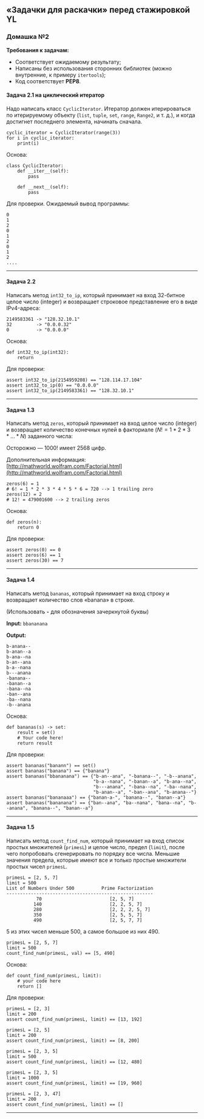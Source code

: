 ## &laquo;Задачки для раскачки&raquo; перед стажировкой YL ##

### Домашка №2 ###

**Требования к задачам:**

- Соответствует ожидаемому результату;
- Написаны без использования сторонних библиотек (можно внутренние, к примеру
`itertools`);
- Код соответствует **PEP8**.


#### Задача 2.1 на циклический итератор ####

Надо написать класс `CyclicIterator`. Итератор должен итерироваться по
итерируемому объекту (`list`, `tuple`, `set`, `range`, `Range2`, и т. д.), и
когда достигнет последнего элемента, начинать сначала.

```text
cyclic_iterator = CyclicIterator(range(3))
for i in cyclic_iterator:
    print(i)
```

Основа:

```text
class CyclicIterator:
    def __iter__(self):
        pass

    def __next__(self):
        pass
```

Для проверки. Ожидаемый вывод программы:

```text
0
1
2
0
1
2
0
1
2
....
```

----

#### Задача 2.2 ####

Написать метод `int32_to_ip`, который принимает на вход 32-битное целое число
(integer) и возвращает строковое представление его в виде IPv4-адреса:

```text
2149583361 -> "128.32.10.1"
32         -> "0.0.0.32"
0          -> "0.0.0.0"
```

Основа:

```text
def int32_to_ip(int32):
    return
```

Для проверки:

```text
assert int32_to_ip(2154959208) == "128.114.17.104"
assert int32_to_ip(0) == "0.0.0.0"
assert int32_to_ip(2149583361) == "128.32.10.1"
```

----

#### Задача 1.3 ####

Написать метод `zeros`, который принимает на вход целое число (integer) и
возвращает количество конечных нулей в факториале ($N!=1*2*3*...*N$) заданного числа:

Осторожно&nbsp;&mdash; 1000! имеет 2568 цифр.

Дополнительная информация: [http://mathworld.wolfram.com/Factorial.html](http://mathworld.wolfram.com/Factorial.html)

```text
zeros(6) = 1
# 6! = 1 * 2 * 3 * 4 * 5 * 6 = 720 --> 1 trailing zero
zeros(12) = 2
# 12! = 479001600 --> 2 trailing zeros
```

Основа:

```text
def zeros(n):
    return 0
```

Для проверки:

```text
assert zeros(0) == 0
assert zeros(6) == 1
assert zeros(30) == 7
```

----

#### Задача 1.4 ####

Написать метод `bananas`, который принимает на вход строку и возвращает
количество слов &laquo;banana&raquo; в строке.

(Использовать **`-`** для обозначения зачеркнутой буквы)

**Input:** `bbananana`

**Output:**

```text
b-anana--
b-anan--a
b-ana--na
b-an--ana
b-a--nana
b---anana
-banana--
-banan--a
-bana--na
-ban--ana
-ba--nana
-b--anana
```

Основа:

```text
def bananas(s) -> set:
    result = set()
    # Your code here!
    return result
```

Для проверки:

```text
assert bananas("banann") == set()
assert bananas("banana") == {"banana"}
assert bananas("bbananana") == {"b-an--ana", "-banana--", "-b--anana",
                                "b-a--nana", "-banan--a", "b-ana--na",
                                "b---anana", "-bana--na", "-ba--nana",
                                "b-anan--a", "-ban--ana", "b-anana--"}
assert bananas("bananaaa") == {"banan-a-", "banana--", "banan--a"}
assert bananas("bananana") == {"ban--ana", "ba--nana", "bana--na", "b--anana", "banana--", "banan--a"}
```

----

#### Задача 1.5 ####

Написать метод `count_find_num`, который принимает на вход список простых
множителей (`primesL`) и целое число, предел (`limit`), после чего попробовать
сгенерировать по порядку все числа. Меньшие значения предела, которые имеют все
и только простые множители простых чисел `primesL`.

```text
primesL = [2, 5, 7]
limit = 500
List of Numbers Under 500          Prime Factorization
------------------------------------------------------
           70                         [2, 5, 7]
          140                         [2, 2, 5, 7]
          280                         [2, 2, 2, 5, 7]
          350                         [2, 5, 5, 7]
          490                         [2, 5, 7, 7]
```

5 из этих чисел меньше 500, а самое большое из них 490.

```text
primesL = [2, 5, 7]
limit = 500
count_find_num(primesL, val) == [5, 490]
```

Основа:

```text
def count_find_num(primesL, limit):
    # your code here
    return []
```

Для проверки:

```text
primesL = [2, 3]
limit = 200
assert count_find_num(primesL, limit) == [13, 192]

primesL = [2, 5]
limit = 200
assert count_find_num(primesL, limit) == [8, 200]

primesL = [2, 3, 5]
limit = 500
assert count_find_num(primesL, limit) == [12, 480]

primesL = [2, 3, 5]
limit = 1000
assert count_find_num(primesL, limit) == [19, 960]

primesL = [2, 3, 47]
limit = 200
assert count_find_num(primesL, limit) == []
```

----
